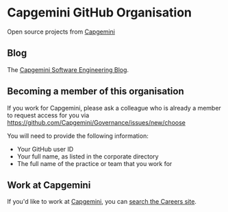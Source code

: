 # Capgemini GitHub Organisation

Open source projects from [Capgemini](https://www.capgemini.com/)

## Blog

The [Capgemini Software Engineering Blog](https://capgemini.github.io/).


## Becoming a member of this organisation

If you work for Capgemini, please ask a colleague who is already a member to request access for you via https://github.com/Capgemini/Governance/issues/new/choose

You will need to provide the following information:

* Your GitHub user ID
* Your full name, as listed in the corporate directory
* The full name of the practice or team that you work for

## Work at Capgemini

If you'd like to work at [Capgemini](https://www.capgemini.com/), you can [search the Careers site](https://www.capgemini.com/gb-en/careers/).

<!--

**Here are some ideas to get you started:**

🙋‍♀️ A short introduction - what is your organization all about?
🌈 Contribution guidelines - how can the community get involved?
👩‍💻 Useful resources - where can the community find your docs? Is there anything else the community should know?
🍿 Fun facts - what does your team eat for breakfast?
🧙 Remember, you can do mighty things with the power of [Markdown](https://docs.github.com/github/writing-on-github/getting-started-with-writing-and-formatting-on-github/basic-writing-and-formatting-syntax)
-->
